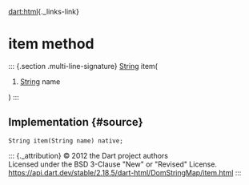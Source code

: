 [dart:html](../../dart-html/dart-html-library){._links-link}

item method
===========

::: {.section .multi-line-signature}
[String](../../dart-core/string-class) item(

1.  [String](../../dart-core/string-class) name

)
:::

Implementation {#source}
--------------

``` {.language-dart data-language="dart"}
String item(String name) native;
```

::: {._attribution}
© 2012 the Dart project authors\
Licensed under the BSD 3-Clause \"New\" or \"Revised\" License.\
<https://api.dart.dev/stable/2.18.5/dart-html/DomStringMap/item.html>
:::
